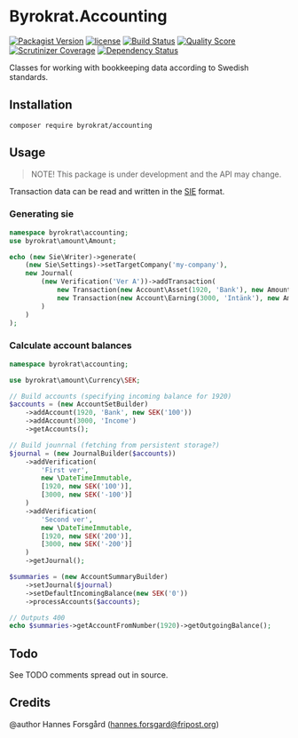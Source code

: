 # Byrokrat.Accounting

[![Packagist Version](https://img.shields.io/packagist/v/byrokrat/accounting.svg?style=flat-square)](https://packagist.org/packages/byrokrat/accounting)
[![license](https://img.shields.io/github/license/byrokrat/accounting.svg?maxAge=2592000&style=flat-square)](LICENSE)
[![Build Status](https://img.shields.io/travis/byrokrat/accounting/master.svg?style=flat-square)](https://travis-ci.org/byrokrat/accounting)
[![Quality Score](https://img.shields.io/scrutinizer/g/byrokrat/accounting.svg?style=flat-square)](https://scrutinizer-ci.com/g/byrokrat/accounting)
[![Scrutinizer Coverage](https://img.shields.io/scrutinizer/coverage/g/byrokrat/accounting.svg?style=flat-square)](https://scrutinizer-ci.com/g/byrokrat/accounting/?branch=master)
[![Dependency Status](https://img.shields.io/gemnasium/byrokrat/accounting.svg?style=flat-square)](https://gemnasium.com/byrokrat/accounting)


Classes for working with bookkeeping data according to Swedish standards.

Installation
------------
```shell
composer require byrokrat/accounting
```

Usage
-----
> NOTE! This package is under development and the API may change.

Transaction data can be read and written in the [SIE](http://www.sie.se/) format.

### Generating sie
<!-- @expectOutput /^\#FLAGGA 0/ -->
```php
namespace byrokrat\accounting;
use byrokrat\amount\Amount;

echo (new Sie\Writer)->generate(
    (new Sie\Settings)->setTargetCompany('my-company'),
    new Journal(
        (new Verification('Ver A'))->addTransaction(
            new Transaction(new Account\Asset(1920, 'Bank'), new Amount('100')),
            new Transaction(new Account\Earning(3000, 'Intänk'), new Amount('-100'))
        )
    )
);
```

### Calculate account balances
<!-- @expectOutput /^400\.00$/ -->
```php
namespace byrokrat\accounting;

use byrokrat\amount\Currency\SEK;

// Build accounts (specifying incoming balance for 1920)
$accounts = (new AccountSetBuilder)
    ->addAccount(1920, 'Bank', new SEK('100'))
    ->addAccount(3000, 'Income')
    ->getAccounts();

// Build jounrnal (fetching from persistent storage?)
$journal = (new JournalBuilder($accounts))
    ->addVerification(
        'First ver',
        new \DateTimeImmutable,
        [1920, new SEK('100')],
        [3000, new SEK('-100')]
    )
    ->addVerification(
        'Second ver',
        new \DateTimeImmutable,
        [1920, new SEK('200')],
        [3000, new SEK('-200')]
    )
    ->getJournal();

$summaries = (new AccountSummaryBuilder)
    ->setJournal($journal)
    ->setDefaultIncomingBalance(new SEK('0'))
    ->processAccounts($accounts);

// Outputs 400
echo $summaries->getAccountFromNumber(1920)->getOutgoingBalance();
```

Todo
----
See TODO comments spread out in source.

Credits
-------
@author Hannes Forsgård (hannes.forsgard@fripost.org)
